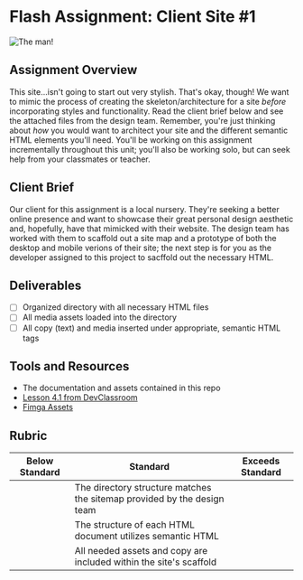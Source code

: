 # Flash Assignment: Client Site #1

![The man!](https://media.giphy.com/media/aMzFQ7nULrguA/giphy.gif)

## Assignment Overview

This site...isn't going to start out very stylish. That's okay, though! We want to mimic the process of creating the skeleton/architecture for a site *before* incorporating styles and functionality. Read the client brief below and see the attached files from the design team. Remember, you're just thinking about *how* you would want to architect your site and the different semantic HTML elements you'll need. You'll be working on this assignment incrementally throughout this unit; you'll also be working solo, but can seek help from your classmates or teacher. 

## Client Brief

Our client for this assignment is a local nursery. They're seeking a better online presence and want to showcase their great personal design aesthetic and, hopefully, have that mimicked with their website. The design team has worked with them to scaffold out a site map and a prototype of both the desktop and mobile verions of their site; the next step is for you as the developer assigned to this project to sacffold out the necessary HTML.

## Deliverables 

 - [ ] Organized directory with all necessary HTML files <br />
 - [ ] All media assets loaded into the directory <br />
 - [ ] All copy (text) and media inserted under appropriate, semantic HTML tags <br />
 
## Tools and Resources
- The documentation and assets contained in this repo
- [Lesson 4.1 from DevClassroom](https://www.devclassroom.dev/lessons/starting-a-project)
- [Fimga Assets](https://figma.com)

## Rubric
| Below Standard  | Standard                                                                                        | Exceeds Standard |
| -------------   | -------------                                                                                   | -------------    |
|                 | The directory structure matches the sitemap provided by the design team                         |                  |
|                 | The structure of each HTML document utilizes semantic HTML                                      |                  |
|                 | All needed assets and copy are included within the site's scaffold                              |                  |



